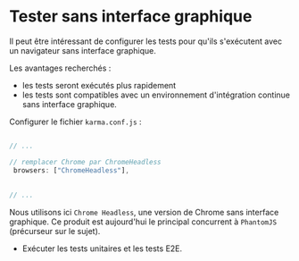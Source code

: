 # Tester sans interface graphique

Il peut être intéressant de configurer les tests pour qu'ils s'exécutent avec un navigateur sans interface graphique.

Les avantages recherchés :

* les tests seront exécutés plus rapidement
* les tests sont compatibles avec un environnement d'intégration continue sans interface graphique.

Configurer le fichier `karma.conf.js` :

```js

// ...

// remplacer Chrome par ChromeHeadless
 browsers: ["ChromeHeadless"],
 
 
// ...

```

Nous utilisons ici `Chrome Headless`, une version de Chrome sans interface graphique.
Ce produit est aujourd'hui le principal concurrent à `PhantomJS` (précurseur sur le sujet).

* Exécuter les tests unitaires et les tests E2E.



